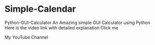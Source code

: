 # Simple-Calendar

Python-GUI-Calculator
An Amazing simple GUI Calculator using Python
Here is the video link with detailed explanation
Click me

My YouTube Channel
